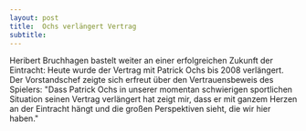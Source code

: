 ```yaml
---
layout: post
title:  Ochs verlängert Vertrag
subtitle:  
---
```


Heribert Bruchhagen bastelt weiter an einer erfolgreichen Zukunft der Eintracht: Heute wurde der Vertrag mit Patrick Ochs bis 2008 verlängert. Der Vorstandschef zeigte sich erfreut über den Vertrauensbeweis des Spielers: "Dass Patrick Ochs in unserer momentan schwierigen sportlichen Situation seinen Vertrag verlängert hat zeigt mir, dass er mit ganzem Herzen an der Eintracht hängt und die großen Perspektiven sieht, die wir hier haben."



